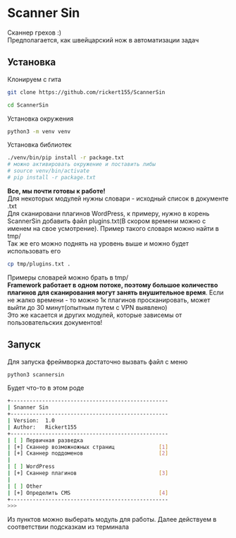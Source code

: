 # Scanner Sin
Сканнер грехов :)  
Предполагается, как швейцарский нож в автоматизации задач

## Установка 
Клонируем с гита
```sh
git clone https://github.com/rickert155/ScannerSin
```
```sh
cd ScannerSin
```
Установка окружения
```sh
python3 -m venv venv
```
Установка библиотек
```sh
./venv/bin/pip install -r package.txt
# можно активировать окружение и поставить либы
# source venv/bin/activate 
# pip install -r package.txt
```
**Все, мы почти готовы к работе!**  
Для некоторых модулей нужны словари - исходный список в документе .txt  
Для сканировани плагинов WordPress, к примеру, нужно в корень ScannerSin добавить файл plugins.txt(В скором времени можно с именем на свое усмотрение). Пример такого словаря можно найти в tmp/  
Так же его можно поднять на уровень выше и можно будет использовать его
```sh
cp tmp/plugins.txt .
```
Примеры словарей можно брать в tmp/  
**Framework работает в одном потоке, поэтому большое количество плагинов для сканирования могут занять внушительное время**. Если не жалко времени - то можно 1к плагинов просканировать, может выйти до 30 минут(опытным путем с VPN выявлено)  
Это же касается и других модулей, которые зависемы от пользовательских документов!

## Запуск
Для запуска фреймворка достаточно вызвать файл с меню
```sh
python3 scannersin
```
Будет что-то в этом роде
```sh
+--------------------------------------------------
| Snanner Sin
+--------------------------------------------------
| Version: 	1.0
| Author: 	Rickert155
+--------------------------------------------------
| [ ] Первичная разведка
| [+] Сканнер возможножных страниц              [1]
| [+] Сканнер поддоменов                        [2]
|       
| [ ] WordPress
| [+] Сканнер плагинов                          [3]
|
| [ ] Other
| [+] Определить CMS                            [4]
+--------------------------------------------------
>>> 
```
Из пунктов можно выберать модуль для работы. Далее действуем в соответствии подсказкам из терминала

